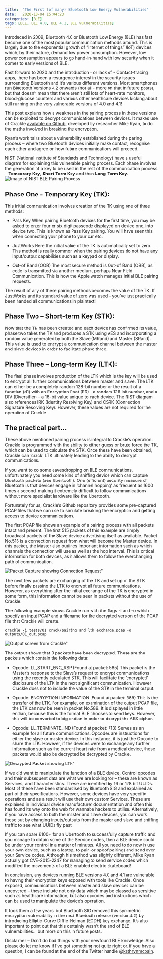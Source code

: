 ```yaml
---
title:  "The First (of many) Bluetooth Low Energy Vulnerabilities"
date:   2020-10-04 15:04:23
categories: [BLE]
tags: [BLE, BLE 4.0, BLE 4.1, BLE vulnerabilities]
---
```


Introduced in 2009, Bluetooth 4.0 or Bluetooth Low Energy (BLE) has fast become one of the most popular communication methods around. This is largely due to the exponential growth of “Internet of things” (IoT) devices which, by their nature, demand low power consumption. However, low power consumption appears to go hand-in-hand with low security when it comes to early versions of BLE. 

Fast forward to 2020 and the introduction - or lack of - Contact-tracing apps, there has been a resurgence interest in the security issues surrounding Bluetooth and it’s various different versions. Most smartphones run Bluetooth Versions 4.2 onwards (not all - more on that in future posts), but that doesn’t mean that there aren’t still lots of heart-rate monitors, blood-glucose counters and various other healthcare devices kicking about still running on the very vulnerable versions of 4.0 and 4.1!

This post explains how a weakness in the pairing process in these versions can be exploited to decrypt communications between devices. It makes use of Crackle [available on Github](https://github.com/mikeryan/crackle), developed by researcher Mike Ryan, to do the maths involved in breaking the encryption. 

Ryan’s work talks about a vulnerability established during the paring process – where two Bluetooth devices initially make contact, recognise each other and agree on how future communications will proceed. 

NIST (National Institute of Standards and Technology) have a useful diagram for explaining this vulnerable pairing process. Each phase involves the generation of a key to be used in the rest of the communication process – **Temporary Key**, **Short-Term Key** and then **Long-Term Key**.
![Image of NIST BLE Pairing Process](/images/NISTPP.jpg "NIST: BLE Pairing Process") 


Phase One - Temporary Key (TK):
-------------------------------
This initial communication involves creation of the TK using one of three methods:

- Pass Key
When pairing Bluetooth devices for the first time, you may be asked to enter four or six digit passcode displayed on device one, into device two. This is known as Pass Key pairing. You will have seen this when connecting your phone to your car etc.

- JustWorks
Here the initial value of the TK is automatically set to zero. This method is really common when the pairing devices do not have any input/output capabilities such as a keypad or display.

- Out-of Band (OOB)
The most secure method is Out-of Band (OBB), as code is transmitted via another medium, perhaps Near Field Communication. This is how the Apple watch manages initial BLE pairing requests. 

The result of any of these pairing methods becomes the value of the TK. If JustWorks and its standard value of zero was used – you’ve just practically been handed all communications in plaintext!
 

Phase Two – Short-term Key (STK):
---------------------------------

Now that the TK has been created and each device has confirmed its value, phase two takes the TK and produces a STK using AES and incorporating a random value generated by both the Slave (MRand) and Master (SRand). This value is used to encrypt a communication channel between the master and slave devices in order to facilitate phase three. 


Phase Three – Long-term Key (LTK):
---------------------------------
The final phase involves production of the LTK which is the key will be used to encrypt all further communications between master and slave. The LTK can either be a completely random 128-bit number or the result of a function (d1) with an Encryption Root (ER) - a random 128-bit number, and a DIV (Diversifier) - a 16-bit value unique to each device. The NIST diagram also references IRK (Identity Resolving Key) and CSRK (Connection Signature Resolving Key). However, these values are not required for the operation of Crackle.



The practical part...
---------------------

These above mentioned pairing process is integral to Crackle’s operation. Crackle is programmed with the ability to either guess or brute force the TK, which can be used to calculate the STK. Once these have been obtained, Crackle can ‘crack’ LTK ultimately leading to the ability to decrypt communications. 

If you want to do some eavesdropping on BLE communications, unfortunately you need some kind of sniffing device which can capture Bluetooth packets (see Ubertooth). One (efficient) security measure of Bluetooth is that devices engage in ‘channel hopping’ as frequent as 1600 times a second, making it extremely difficult to follow communications without more specialist hardware like the Ubertooth. 

Fortunately for us, Crackle’s Github repository provides some pre-captured PCAP files that we can use to simulate breaking the encryption and getting access to device communications.

The first PCAP file shows an example of a pairing process with all packets intact and present. The first 515 packets of this example are simply broadcast packets of the Slave device advertising itself as available. Packet No.516 is a connection request from what will become the Master device. In this packet, the Master also outlines important information such as which channels the connection will use as well as the hop interval. This is critical information for both devices, as it allows them to follow the everchanging path of communication.

![Packet Capture showing Connection Request" ](/images/ConnectReq.jpg "Packet Capture showing Connection Request")
 
The next few packets are exchanging of the TK and set up of the STK before finally passing the LTK to encrypt all future communications. However, as everything after the initial exchange of the TK is encrypted in some form, this information cannot be seen in packets without the use of Crackle.

The following example shows Crackle run with the flags -i and -o which specify an input PCAP and a filename for the decrypted version of the PCAP file that Crackle will create.

``` console
crackle -i tests/01_crack/pairing_and_ltk_exchange.pcap -o outputs/01_out.pcap
```

![Output screen from Crackle" ](/images/CrackleOut.jpg "Crackle Result")
 
The output shows that 3 packets have been decrypted. These are the packets which contain the following data:

-	Opcode: LL_START_ENC_RSP (Found at packet: 585)
This packet is the Master’s response to the Slave’s request to encrypt communications using the recently calculated STK. This will facilitate the ‘encrypted’ disclosure of the LTK in the next significant communication. However Crackle does not to include the value of the STK in the terminal output.


-	Opcode: ENCRYPTION INFORMATION (Found at packet: 589)
This is the transfer of the LTK. For example, on examination of the output PCAP file, the LTK can now be seen in packet No.589. It is displayed in little endian, because this is the format BLE chooses to send keys. However, this will be converted to big endian in order to decrypt the AES cipher.

-	Opcode: LL_TERMINATE_IND (Found at packet: 713)
 Serves as an example for all future communications. Opcodes are instructions for either the slave or master device. In this instance, it is just the Opcode to share the LTK. However, if the devices were to exchange any further information such as the current heart rate from a medical device, these packets would also be decrypted be decrypted by Crackle.

![Decrypted Packet showing LTK" ](/images/LTK.jpg "Decrypted Packet showing LTK")

If we did want to manipulate the function of a BLE device, Control opcodes and their subsequent data are what we are looking for – these are known as Services, and Characteristics. These are identified by 16 or 128 bit UUIDs. Most of these have been standardised by Bluetooth SIG and explained as part of their specifications. However, some devices have very specific operations and as a result will use their own custom Services.  These are explained in individual device manufacturer documentation and often this has found its way onto the web for wannabe hackers to utilise. Alternatively, if you have access to both the master and slave devices, you can work these out by changing inputs/outputs from the master and slave and sniffing traffic to see what UUIDs fly past. 

 If you can spare £100+ for an Ubertooth to successfully capture traffic and you manage to obtain some of the Service codes, then a BLE device could be under your control in a matter of minutes. All you need to do now is use your own device, such as a laptop, to pair (or spoof pairing) and send over your Service codes. Although his method was slightly different, Mike Ryan actually got CVE-2015-2247 for managing to send service codes which modified the movements of a BLE enabled electric skateboard! 

In conclusion, any devices running BLE versions 4.0 and 4.1 are vulnerable to having their encryption keys exposed with tools like Crackle. Once exposed, communications between master and slave devices can be uncovered – these include not only data which may be classed as sensitive such as healthcare information, but also opcodes and instructions which can be used to manipulate the device’s operation.

It took them a few years, but Bluetooth SIG removed this symmetric encryption vulnerability in the next Bluetooth release (version 4.2) by introducing Elliptic-Curve Diffie-Helman (ECDH) key exchange. It’s also important to point out that this certainly wasn’t the end of BLE vulnerabilities… but more on this in future posts.

Disclaimer – Don’t do bad things with your newfound BLE knowledge. Also please do let me know if I’ve got something not quite right or, if you have a question, I can be found at the end of the Twitter handle [@kathrynmcbain](https://twitter.come/kathrynmcbain).
 

